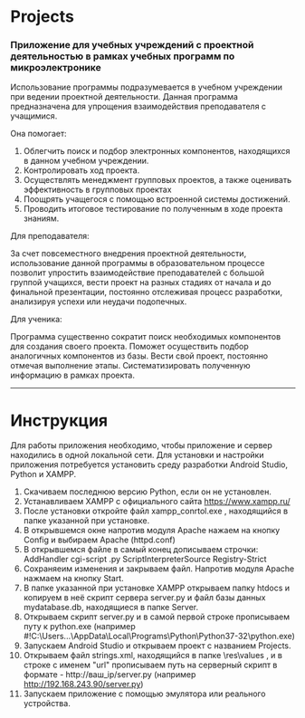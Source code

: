 # Projects
### Приложение для учебных учреждений с проектной деятельностью в рамках учебных программ по микроэлектронике

Использование программы подразумевается в учебном учреждении при ведении проектной деятельности.
Данная программа предназначена для упрощения взаимодействия преподавателя с учащимися.

Она помогает: 
1.	Облегчить поиск и подбор электронных компонентов, находящихся в данном учебном учреждении.
2.	Контролировать ход проекта.
3.	Осуществлять менеджмент групповых проектов, а также оценивать эффективность в групповых проектах
4.	Поощрять учащегося с помощью встроенной системы достижений.
5.	Проводить итоговое тестирование по полученным в ходе проекта знаниям.

Для преподавателя:

За счет повсеместного внедрения проектной деятельности, использование данной программы в образовательном процессе позволит упростить взаимодействие преподавателей с большой группой учащихся, вести проект на разных стадиях от начала и до финальной презентации, постоянно отслеживая процесс разработки, анализируя успехи или неудачи подопечных.

Для ученика:

Программа существенно сократит поиск необходимых компонентов для создания своего проекта. Поможет осуществить подбор аналогичных компонентов из базы. Вести свой проект, постоянно отмечая выполнение этапы. Систематизировать полученную информацию в рамках проекта.

---
# Инструкция
Для работы приложения необходимо, чтобы приложение и сервер находились в одной локальной сети.
Для установки и настройки приложения потребуется установить среду разработки Android Studio, Python и XAMPP.
1. Скачиваем последнюю версию Python, если он не установлен.
2. Устанавливаем XAMPP c официального сайта https://www.xampp.ru/
3. После установки откройте файл xampp_conrtol.exe , находящийся в папке указанной при установке.
4. В открывшемся окне напротив модуля Apache нажаем на кнопку Config и выбираем Apache (httpd.conf)
5. В открывшемся файле в самый конец дописываем строчки: 
	AddHandler cgi-script .py
	ScriptInterpreterSource Registry-Strict
6. Сохраняеим изменения и закрываем файл. Напротив модуля Apache нажмаем на кнопку Start.
7. В папке указанной при установке XAMPP открываем папку htdocs и копируем в неё скрипт сервера server.py и файл базы данных mydatabase.db, находящиеся в папке Server.
8. Открываем скрипт server.py и в самой первой строке прописываем путу к python.exe (например #!C:\Users\...\AppData\Local\Programs\Python\Python37-32\python.exe)
9. Запускаем Android Studio и открываем проект с названием Projects.
10. Открываем файл strings.xml, находящийся в папке \res\values , и в строке с именем "url" прописываем путь на серверный скрипт в формате - http://ваш_ip/server.py (например http://192.168.243.90/server.py)
11. Запускаем приложение с помощью эмулятора или реального устройства.
